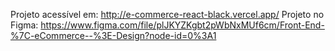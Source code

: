 Projeto acessível em: http://e-commerce-react-black.vercel.app/
Projeto no Figma: https://www.figma.com/file/plJKYZKgbt2pWbNxMUf6cm/Front-End-%7C-eCommerce--%3E-Design?node-id=0%3A1
